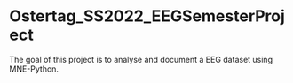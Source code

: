 # Ostertag_SS2022_EEGSemesterProject
The goal of this project is to analyse and document a EEG dataset using MNE-Python.
